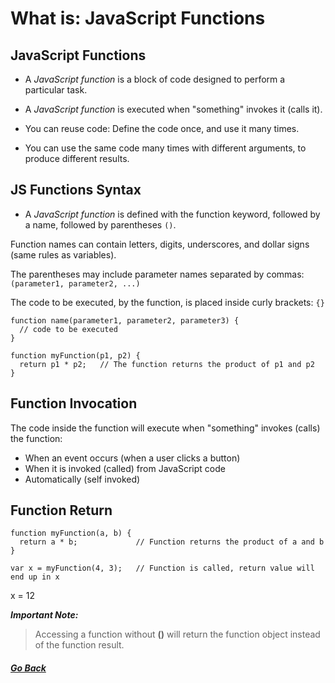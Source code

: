 # What is: JavaScript Functions



## JavaScript Functions

- A _JavaScript function_ is a block of code designed to perform a particular task.

- A _JavaScript function_ is executed when "something" invokes it (calls it).

- You can reuse code: Define the code once, and use it many times.

- You can use the same code many times with different arguments, to produce different results.



## JS Functions Syntax

- A _JavaScript function_ is defined with the function keyword, followed by a name, followed by parentheses `()`.

Function names can contain letters, digits, underscores, and dollar signs (same rules as variables).

The parentheses may include parameter names separated by commas:
`(parameter1, parameter2, ...)`

The code to be executed, by the function, is placed inside curly brackets: `{}`

```
function name(parameter1, parameter2, parameter3) {
  // code to be executed
}
```

```
function myFunction(p1, p2) {
  return p1 * p2;   // The function returns the product of p1 and p2
}
```

## Function Invocation
The code inside the function will execute when "something" invokes (calls) the function:

- When an event occurs (when a user clicks a button)
- When it is invoked (called) from JavaScript code
- Automatically (self invoked)

## Function Return
```
function myFunction(a, b) {
  return a * b;             // Function returns the product of a and b
}

var x = myFunction(4, 3);   // Function is called, return value will end up in x
```
x = 12

**_Important Note:_** 
> Accessing a function without **()** will return the function object instead of the function result.



##### [Go Back](code_101_and_102_reading_notes.md)